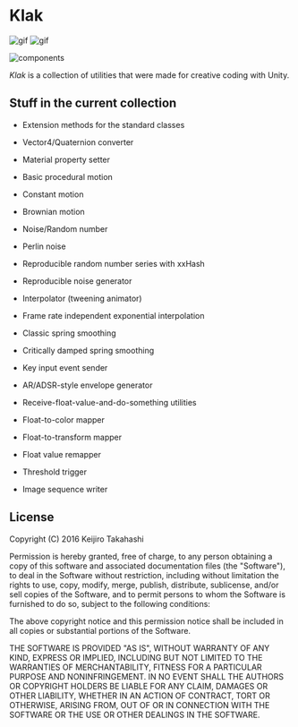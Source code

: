 Klak
====

![gif](http://49.media.tumblr.com/dfba0ff232f0bb76dc10a25026a888a2/tumblr_o0q7hmMfYU1qio469o1_400.gif)
![gif](http://49.media.tumblr.com/c2a6d1359aefd3c205a89fec7561ebbd/tumblr_o0sabaXTwl1qio469o1_400.gif)

![components](https://41.media.tumblr.com/4932807bd1f18d005d0c6369e88a952b/tumblr_o0y7kqOFQZ1qio469o1_640.png)

*Klak* is a collection of utilities that were made for creative coding with
Unity.

Stuff in the current collection
-------------------------------

- Extension methods for the standard classes
 - Vector4/Quaternion converter
 - Material property setter

- Basic procedural motion
 - Constant motion
 - Brownian motion

- Noise/Random number
 - Perlin noise
 - Reproducible random number series with xxHash
 - Reproducible noise generator

- Interpolator (tweening animator)
 - Frame rate independent exponential interpolation
 - Classic spring smoothing
 - Critically damped spring smoothing

- Key input event sender
- AR/ADSR-style envelope generator

- Receive-float-value-and-do-something utilities
 - Float-to-color mapper
 - Float-to-transform mapper
 - Float value remapper
 - Threshold trigger
 
- Image sequence writer

License
-------

Copyright (C) 2016 Keijiro Takahashi

Permission is hereby granted, free of charge, to any person obtaining a copy of
this software and associated documentation files (the "Software"), to deal in
the Software without restriction, including without limitation the rights to
use, copy, modify, merge, publish, distribute, sublicense, and/or sell copies of
the Software, and to permit persons to whom the Software is furnished to do so,
subject to the following conditions:

The above copyright notice and this permission notice shall be included in all
copies or substantial portions of the Software.

THE SOFTWARE IS PROVIDED "AS IS", WITHOUT WARRANTY OF ANY KIND, EXPRESS OR
IMPLIED, INCLUDING BUT NOT LIMITED TO THE WARRANTIES OF MERCHANTABILITY, FITNESS
FOR A PARTICULAR PURPOSE AND NONINFRINGEMENT. IN NO EVENT SHALL THE AUTHORS OR
COPYRIGHT HOLDERS BE LIABLE FOR ANY CLAIM, DAMAGES OR OTHER LIABILITY, WHETHER
IN AN ACTION OF CONTRACT, TORT OR OTHERWISE, ARISING FROM, OUT OF OR IN
CONNECTION WITH THE SOFTWARE OR THE USE OR OTHER DEALINGS IN THE SOFTWARE.
